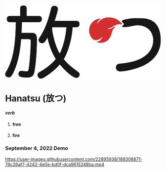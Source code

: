 ![Hanatsu](src/assets/hanatsu-dark.svg)

# Hanatsu (放つ)
#### _verb_
1. #### free
2. #### fire

### September 4, 2022 Demo
https://user-images.githubusercontent.com/22895938/188308871-78c26af7-4242-4e0e-bd0f-dca9615248ba.mp4
